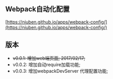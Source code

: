 ## Webpack自动化配置
[https://niuben.github.io/apps/webpack-config/](https://niuben.github.io/apps/webpack-config/)

## 版本
* ~~v0.0.1: 增加web端页面; 2017/02/17;~~ 
* v0.0.2: 增加自动require加载功能;
* v0.0.3: 增加webpackDevServer 代理配置功能;
